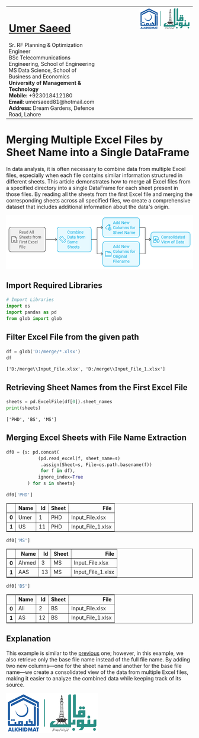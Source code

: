 <table style="border-collapse: collapse;">
  <tr>
    <td style="vertical-align: top;">
      <h1><a href="https://www.linkedin.com/in/engumersaeed/">Umer Saeed</a></h1>
      Sr. RF Planning & Optimization Engineer<br>
      BSc Telecommunications Engineering, School of Engineering<br>
      MS Data Science, School of Business and Economics<br>
      <strong>University of Management & Technology</strong><br>
      <strong>Mobile:</strong> +923018412180<br>
      <strong>Email:</strong> umersaeed81@hotmail.com<br>
      <strong>Address:</strong> Dream Gardens, Defence Road, Lahore<br>
    </td>
    <td style="vertical-align: top; padding-left: 100px;">
      <img src="https://github.com/Umersaeed81/File_Management_Operations/blob/main/log/banoqabil.png?raw=true" alt="Bano Qabil Logo" width="500"/>
    </td>
  </tr>
</table>


# Merging Multiple Excel Files by Sheet Name into a Single DataFrame
In data analysis, it is often necessary to combine data from multiple Excel files, especially when each file contains similar information structured in different sheets. This article demonstrates how to merge all Excel files from a specified directory into a single DataFrame for each sheet present in those files. By reading all the sheets from the first Excel file and merging the corresponding sheets across all specified files, we create a comprehensive dataset that includes additional information about the data's origin.

![](https://github.com/Umersaeed81/Pands-/blob/main/Combining_Data_from_Single_or_Multiple_Excel_Files_into_One_DataFrame/Example_6.png?raw=true)

## Import Required Libraries


```python
# Import Libraries
import os
import pandas as pd
from glob import glob
```

## Filter Excel File from the given path


```python
df = glob('D:/merge/*.xlsx')
df
```




    ['D:/merge\\Input_File.xlsx', 'D:/merge\\Input_File_1.xlsx']



## Retrieving Sheet Names from the First Excel File


```python
sheets = pd.ExcelFile(df[0]).sheet_names
print(sheets)
```

    ['PHD', 'BS', 'MS']
    

## Merging Excel Sheets with File Name Extraction


```python
df0 = {s: pd.concat(
            (pd.read_excel(f, sheet_name=s)
             .assign(Sheet=s, File=os.path.basename(f)) 
             for f in df), 
            ignore_index=True
        ) for s in sheets}
```


```python
df0['PHD']
```





<table border="1" class="dataframe">
  <thead>
    <tr style="text-align: right;">
      <th></th>
      <th>Name</th>
      <th>Id</th>
      <th>Sheet</th>
      <th>File</th>
    </tr>
  </thead>
  <tbody>
    <tr>
      <th>0</th>
      <td>Umer</td>
      <td>1</td>
      <td>PHD</td>
      <td>Input_File.xlsx</td>
    </tr>
    <tr>
      <th>1</th>
      <td>US</td>
      <td>11</td>
      <td>PHD</td>
      <td>Input_File_1.xlsx</td>
    </tr>
  </tbody>
</table>
</div>




```python
df0['MS']
```





<table border="1" class="dataframe">
  <thead>
    <tr style="text-align: right;">
      <th></th>
      <th>Name</th>
      <th>Id</th>
      <th>Sheet</th>
      <th>File</th>
    </tr>
  </thead>
  <tbody>
    <tr>
      <th>0</th>
      <td>Ahmed</td>
      <td>3</td>
      <td>MS</td>
      <td>Input_File.xlsx</td>
    </tr>
    <tr>
      <th>1</th>
      <td>AAS</td>
      <td>13</td>
      <td>MS</td>
      <td>Input_File_1.xlsx</td>
    </tr>
  </tbody>
</table>
</div>




```python
df0['BS']
```





<table border="1" class="dataframe">
  <thead>
    <tr style="text-align: right;">
      <th></th>
      <th>Name</th>
      <th>Id</th>
      <th>Sheet</th>
      <th>File</th>
    </tr>
  </thead>
  <tbody>
    <tr>
      <th>0</th>
      <td>Ali</td>
      <td>2</td>
      <td>BS</td>
      <td>Input_File.xlsx</td>
    </tr>
    <tr>
      <th>1</th>
      <td>AS</td>
      <td>12</td>
      <td>BS</td>
      <td>Input_File_1.xlsx</td>
    </tr>
  </tbody>
</table>
</div>

## Explanation
This example is similar to the [previous](https://github.com/Umersaeed81/Pands-/blob/main/Combining_Data_from_Single_or_Multiple_Excel_Files_into_One_DataFrame/Example_5.md) one; however, in this example, we also retrieve only the base file name instead of the full file name. By adding two new columns—one for the sheet name and another for the base file name—we create a consolidated view of the data from multiple Excel files, making it easier to analyze the combined data while keeping track of its source.


![](https://github.com/Umersaeed81/File_Management_Operations/blob/main/log/banoqabil.png?raw=true)
